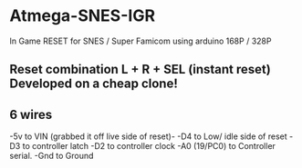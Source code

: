 # Atmega-SNES-IGR
In Game RESET for SNES / Super Famicom using arduino 168P / 328P

## Reset combination L + R + SEL (instant reset) Developed on a cheap clone!

##  6 wires 

  -5v to VIN (grabbed it off live side of reset)- 
  -D4 to Low/ idle side of reset
  -D3 to controller latch
  -D2 to controller clock
  -A0 (19/PC0) to Controller serial.
  -Gnd to Ground
